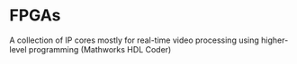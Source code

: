 # FPGAs
A collection of IP cores mostly for real-time video processing using higher-level programming (Mathworks HDL Coder)
